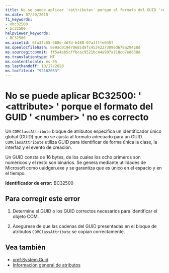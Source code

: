 ```yaml
---
title: No se puede aplicar '<attribute>' porque el formato del GUID '<number>' no es correcto
ms.date: 07/20/2015
f1_keywords:
- vbc32500
- bc32500
helpviewer_keywords:
- BC32500
ms.assetid: 6fa34c55-368e-4d7d-b488-07a3fffe045f
ms.openlocfilehash: 8e9ac019470685d9fc45342273096d678a29428d
ms.sourcegitcommit: ff5a4eb5cffbcac9521bc44a907a118cd7e8638d
ms.translationtype: MT
ms.contentlocale: es-ES
ms.lasthandoff: 10/17/2020
ms.locfileid: "92162653"
---
```

# <a name="bc32500-attribute-cannot-be-applied-because-the-format-of-the-guid-number-is-not-correct"></a>No se puede aplicar BC32500: ' \<attribute> ' porque el formato del GUID ' \<number> ' no es correcto

Un `COMClassAttribute` bloque de atributos especifica un identificador único global (GUID) que no se ajusta al formato adecuado para un GUID. `COMClassAttribute` utiliza GUID para identificar de forma única la clase, la interfaz y el evento de creación.

 Un GUID consta de 16 bytes, de los cuales los ocho primeros son numéricos y el resto son binarios. Se genera mediante utilidades de Microsoft como uuidgen.exe y se garantiza que es único en el espacio y en el tiempo.

 **Identificador de error:** BC32500

## <a name="to-correct-this-error"></a>Para corregir este error

1. Determine el GUID o los GUID correctos necesarios para identificar el objeto COM.

2. Asegúrese de que las cadenas del GUID presentadas en el bloque de atributos `COMClassAttribute` se copian correctamente.

## <a name="see-also"></a>Vea también

- <xref:System.Guid>
- [Información general de atributos](../../programming-guide/concepts/attributes/index.md)
